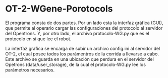 # OT-2-WGene-Porotocols

El programa consta de dos partes. Por un lado esta la interfaz gráfica (GUI), que permite al operario cargar las configuraciones del protocolo al servidor del Opentrons. Y, por otro lado, el archivo protocolo-WG.py que es el protocolo en si que lee el robot.

La interfaz grafica se encarga de subir un archivo config.ini al servidor del OT-2, el cual posee todos los parámentros de la corrida a llevarse a cabo. Este archivo se guarda en una ubicación que perdura en el servidor del Opetrons (data/user_storage), de la cual el protocolo-WG.py lee los parámetros necesarios.

